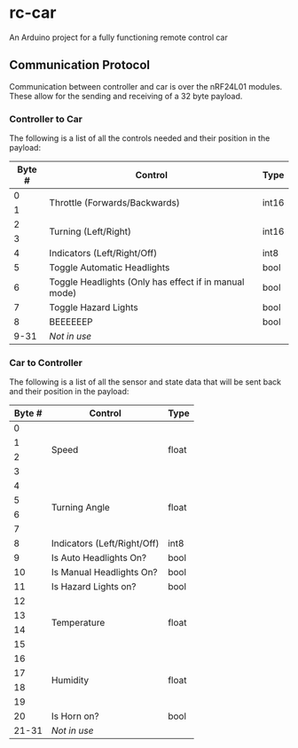 # rc-car

An Arduino project for a fully functioning remote control car

## Communication Protocol 

Communication between controller and car is over the nRF24L01 modules. These allow for the sending and receiving of a 32 byte payload.

### Controller to Car
The following is a list of all the controls needed and their position in the payload:

<table>
    <thead>
        <tr>
            <th>Byte #</th>
            <th>Control</th>
            <th>Type</th>
        </tr>
    </thead>
    <tbody>
        <tr>
            <td>0</td>
            <td rowspan=2>Throttle (Forwards/Backwards)</td>
            <td rowspan=2>int16</td>
        </tr>
        <tr>
            <td>1</td>
        </tr>
        <tr>
            <td>2</td>
            <td rowspan=2>Turning (Left/Right)</td>
            <td rowspan=2>int16</td>
        </tr>
        <tr>
            <td>3</td>
        </tr>
        <tr>
            <td>4</td>
            <td>Indicators (Left/Right/Off)</td>
            <td>int8</td>
        </tr>
        <tr>
            <td>5</td>
            <td>Toggle Automatic Headlights</td>
            <td>bool</td>
        </tr>
        <tr>
            <td>6</td>
            <td>Toggle Headlights (Only has effect if in manual mode)</td>
            <td>bool</td>
        </tr>
        <tr>
            <td>7</td>
            <td>Toggle Hazard Lights</td>
            <td>bool</td>
        </tr>
        <tr>
            <td>8</td>
            <td>BEEEEEEP</td>
            <td>bool</td>
        </tr>
        <tr>
            <td>9-31</td>
            <td><i>Not in use</i></td>
            <td></td>
        </tr>
    </tbody>
</table>

### Car to Controller
The following is a list of all the sensor and state data that will be sent back and their position in the payload:


<table>
    <thead>
        <tr>
            <th>Byte #</th>
            <th>Control</th>
            <th>Type</th>
        </tr>
    </thead>
    <tbody>
        <tr>
            <td>0</td>
            <td rowspan=4>Speed</td>
            <td rowspan=4>float</td>
        </tr>
        <tr>
            <td>1</td>
        </tr>
        <tr>
            <td>2</td>
        </tr>
        <tr>
            <td>3</td>
        </tr>
        <tr>
            <td>4</td>
            <td rowspan=4>Turning Angle</td>
            <td rowspan=4>float</td>
        </tr>
        <tr>
            <td>5</td>
        </tr>
        <tr>
            <td>6</td>
        </tr>
        <tr>
            <td>7</td>
        </tr>
        <tr>
            <td>8</td>
            <td>Indicators (Left/Right/Off)</td>
            <td>int8</td>
        </tr>
        <tr>
            <td>9</td>
            <td>Is Auto Headlights On?</td>
            <td>bool</td>
        </tr>
        <tr>
            <td>10</td>
            <td>Is Manual Headlights On?</td>
            <td>bool</td>
        </tr>
        <tr>
            <td>11</td>
            <td>Is Hazard Lights on?</td>
            <td>bool</td>
        </tr>
        <tr>
            <td>12</td>
            <td rowspan=4>Temperature</td>
            <td rowspan=4>float</td>
        </tr>
        <tr>
            <td>13</td>
        </tr>
        <tr>
            <td>14</td>
        </tr>
        <tr>
            <td>15</td>
        </tr>
        <tr>
            <td>16</td>
            <td rowspan=4>Humidity</td>
            <td rowspan=4>float</td>
        </tr>
        <tr>
            <td>17</td>
        </tr>
        <tr>
            <td>18</td>
        </tr>
        <tr>
            <td>19</td>
        </tr>
        <tr>
            <td>20</td>
            <td>Is Horn on?</td>
            <td>bool</td>
        </tr>
        <tr>
            <td>21-31</td>
            <td><i>Not in use</i></td>
            <td></td>
        </tr>
    </tbody>
</table>